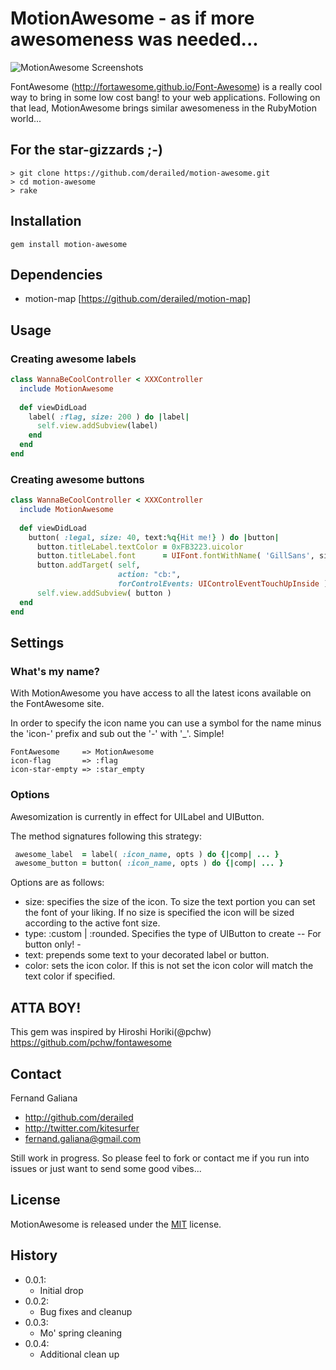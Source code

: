 # MotionAwesome - as if more awesomeness was needed...

![MotionAwesome Screenshots](http://derailed.github.io/motion-awesome/assets/d.png)

FontAwesome (http://fortawesome.github.io/Font-Awesome) is a really cool way to bring in some 
low cost bang! to your web applications. 
Following on that lead, MotionAwesome brings similar awesomeness in the RubyMotion world...
 
 
## For the star-gizzards ;-)

```
> git clone https://github.com/derailed/motion-awesome.git
> cd motion-awesome
> rake
```

## Installation

```
gem install motion-awesome
```

## Dependencies

- motion-map [https://github.com/derailed/motion-map]

## Usage

### Creating awesome labels

```ruby
class WannaBeCoolController < XXXController
  include MotionAwesome
  
  def viewDidLoad
    label( :flag, size: 200 ) do |label|
      self.view.addSubview(label)
    end
  end
end
```

### Creating awesome buttons

```ruby
class WannaBeCoolController < XXXController
  include MotionAwesome
  
  def viewDidLoad
    button( :legal, size: 40, text:%q{Hit me!} ) do |button|
      button.titleLabel.textColor = 0xFB3223.uicolor
      button.titleLabel.font      = UIFont.fontWithName( 'GillSans', size:30 )
      button.addTarget( self,
                        action: "cb:",
                        forControlEvents: UIControlEventTouchUpInside )
      self.view.addSubview( button )
  end
end
```

## Settings


### What's my name?

With MotionAwesome you have access to all the latest icons available on the FontAwesome site.

In order to specify the icon name you can use a symbol for the name minus the 'icon-' prefix and
sub out the '-' with '_'. Simple!

```
FontAwesome     => MotionAwesome
icon-flag       => :flag
icon-star-empty => :star_empty
```

### Options

Awesomization is currently in effect for UILabel and UIButton. 

The method signatures following this strategy:

```ruby
 awesome_label  = label( :icon_name, opts ) do {|comp| ... }
 awesome_button = button( :icon_name, opts ) do {|comp| ... } 
```

Options are as follows:

+ size:  specifies the size of the icon. To size the text portion you can set the font of your liking.
         If no size is specified the icon will be sized according to the active font size.
+ type:  :custom | :rounded. Specifies the type of UIButton to create -- For button only! - 
+ text:  prepends some text to your decorated label or button.
+ color: sets the icon color. If this is not set the icon color will match the text color if specified.


## ATTA BOY!

This gem was inspired by Hiroshi Horiki(@pchw) https://github.com/pchw/fontawesome


## Contact

Fernand Galiana

- http://github.com/derailed
- http://twitter.com/kitesurfer
- <fernand.galiana@gmail.com>

Still work in progress. So please feel to fork or contact me if you run into issues or
just want to send some good vibes...


## License

MotionAwesome is released under the [MIT](http://opensource.org/licenses/MIT) license.


## History
  + 0.0.1:
    + Initial drop
  + 0.0.2:
    + Bug fixes and cleanup
  + 0.0.3:
    + Mo' spring cleaning
  + 0.0.4:
    + Additional clean up